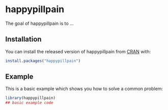 
# happypillpain

<!-- badges: start -->
<!-- badges: end -->

The goal of happypillpain is to ...

## Installation

You can install the released version of happypillpain from [CRAN](https://CRAN.R-project.org) with:

``` r
install.packages("happypillpain")
```

## Example

This is a basic example which shows you how to solve a common problem:

``` r
library(happypillpain)
## basic example code
```

